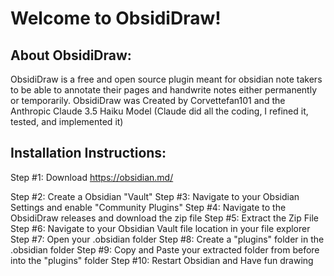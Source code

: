 # Welcome to ObsidiDraw! 
## About ObsidiDraw:
ObsidiDraw is a free and open source plugin meant for obsidian note takers to be able to annotate their pages and handwrite notes either permanently or temporarily. 
ObsidiDraw was Created by Corvettefan101 and the Anthropic Claude 3.5 Haiku Model (Claude did all the coding, I refined it, tested, and implemented it)
## Installation Instructions:
Step #1: Download https://obsidian.md/

Step #2: Create a Obsidian "Vault"
Step #3: Navigate to your Obsidian Settings and enable "Community Plugins"
Step #4: Navigate to the ObsidiDraw releases and download the zip file
Step #5: Extract the Zip File
Step #6: Navigate to your Obsidian Vault file location in your file explorer 
Step #7: Open your .obsidian folder
Step #8: Create a "plugins" folder in the .obsidian folder
Step #9: Copy and Paste your extracted folder from before into the "plugins" folder 
Step #10: Restart Obsidian and Have fun drawing 

